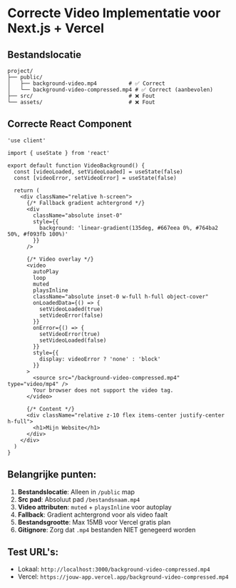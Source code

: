 # Correcte Video Implementatie voor Next.js + Vercel

## Bestandslocatie
```
project/
├── public/
│   ├── background-video.mp4          # ✅ Correct
│   └── background-video-compressed.mp4 # ✅ Correct (aanbevolen)
├── src/                              # ❌ Fout
└── assets/                           # ❌ Fout
```

## Correcte React Component

```tsx
'use client'

import { useState } from 'react'

export default function VideoBackground() {
  const [videoLoaded, setVideoLoaded] = useState(false)
  const [videoError, setVideoError] = useState(false)

  return (
    <div className="relative h-screen">
      {/* Fallback gradient achtergrond */}
      <div 
        className="absolute inset-0"
        style={{
          background: 'linear-gradient(135deg, #667eea 0%, #764ba2 50%, #f093fb 100%)'
        }}
      />
      
      {/* Video overlay */}
      <video
        autoPlay
        loop
        muted
        playsInline
        className="absolute inset-0 w-full h-full object-cover"
        onLoadedData={() => {
          setVideoLoaded(true)
          setVideoError(false)
        }}
        onError={() => {
          setVideoError(true)
          setVideoLoaded(false)
        }}
        style={{ 
          display: videoError ? 'none' : 'block'
        }}
      >
        <source src="/background-video-compressed.mp4" type="video/mp4" />
        Your browser does not support the video tag.
      </video>
      
      {/* Content */}
      <div className="relative z-10 flex items-center justify-center h-full">
        <h1>Mijn Website</h1>
      </div>
    </div>
  )
}
```

## Belangrijke punten:

1. **Bestandslocatie**: Alleen in `/public` map
2. **Src pad**: Absoluut pad `/bestandsnaam.mp4`
3. **Video attributen**: `muted` + `playsInline` voor autoplay
4. **Fallback**: Gradient achtergrond voor als video faalt
5. **Bestandsgrootte**: Max 15MB voor Vercel gratis plan
6. **Gitignore**: Zorg dat `.mp4` bestanden NIET genegeerd worden

## Test URL's:
- Lokaal: `http://localhost:3000/background-video-compressed.mp4`
- Vercel: `https://jouw-app.vercel.app/background-video-compressed.mp4`
